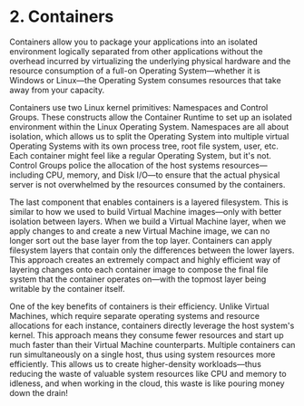 # 2. Containers

Containers allow you to package your applications into an isolated environment logically separated from other applications without the overhead incurred by virtualizing the underlying physical hardware and the resource consumption of a full-on Operating System—whether it is Windows or Linux—the Operating System consumes resources that take away from your capacity.

Containers use two Linux kernel primitives: Namespaces and Control Groups. These constructs allow the Container Runtime to set up an isolated environment within the Linux Operating System. Namespaces are all about isolation, which allows us to split the Operating System into multiple virtual Operating Systems with its own process tree, root file system, user, etc. Each container might feel like a regular Operating System, but it's not. Control Groups police the allocation of the host systems resources—including CPU, memory, and Disk I/O—to ensure that the actual physical server is not overwhelmed by the resources consumed by the containers.

The last component that enables containers is a layered filesystem. This is similar to how we used to build Virtual Machine images—only with better isolation between layers. When we build a Virtual Machine layer, when we apply changes to and create a new Virtual Machine image, we can no longer sort out the base layer from the top layer. Containers can apply filesystem layers that contain only the differences between the lower layers. This approach creates an extremely compact and highly efficient way of layering changes onto each container image to compose the final file system that the container operates on—with the topmost layer being writable by the container itself.

One of the key benefits of containers is their efficiency. Unlike Virtual Machines, which require separate operating systems and resource allocations for each instance, containers directly leverage the host system's kernel. This approach means they consume fewer resources and start up much faster than their Virtual Machine counterparts. Multiple containers can run simultaneously on a single host, thus using system resources more efficiently. This allows us to create higher-density workloads—thus reducing the waste of valuable system resources like CPU and memory to idleness, and when working in the cloud, this waste is like pouring money down the drain!

